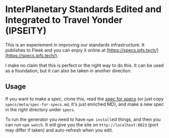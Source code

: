
# InterPlanetary Standards Edited and Integrated to Travel Yonder (IPSEITY)

This is an experiement in improving our standards infrastructure. It publishes to
Fleek and you can enjoy it online at [https://specs.ipfs.tech/](https://specs.ipfs.tech/).

I make no claim that this is perfect or the right way to do this. It can be used
as a foundation, but it can also be taken in another direction.

## Usage

If you want to make a spec, clone this, read the [spec for specs](https://silent-breeze-5712.on.fleek.co/meta/spec-for-specs/)
(or just copy `specs/meta/spec-for-specs.md`, it's just enriched MD), and make a new
spec in the right directory under `specs`.

To run the generator you need to have `npm install`ed things, and then you can run
`npm watch`. It will give you the site on `http://localhost:8023` (port may differ
if taken) and auto-refresh when you edit.

